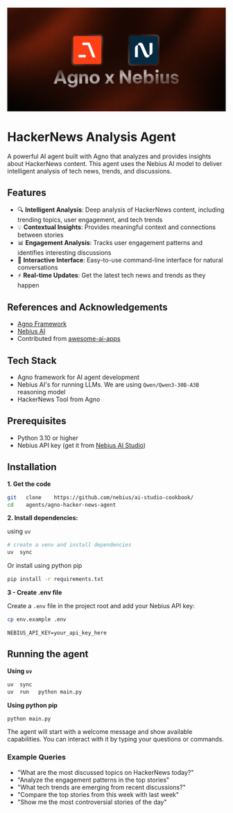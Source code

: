 ![Banner](./banner.png)

# HackerNews Analysis Agent

A powerful AI agent built with Agno that analyzes and provides insights about HackerNews content. This agent uses the Nebius AI model to deliver intelligent analysis of tech news, trends, and discussions.

## Features

- 🔍 **Intelligent Analysis**: Deep analysis of HackerNews content, including trending topics, user engagement, and tech trends
- 💡 **Contextual Insights**: Provides meaningful context and connections between stories
- 📊 **Engagement Analysis**: Tracks user engagement patterns and identifies interesting discussions
- 🤖 **Interactive Interface**: Easy-to-use command-line interface for natural conversations
- ⚡ **Real-time Updates**: Get the latest tech news and trends as they happen
  
## References and Acknowledgements

- [Agno Framework](https://www.agno.com/)
- [Nebius AI](https://studio.nebius.ai/)
- Contributed from [awesome-ai-apps](https://github.com/Arindam200/awesome-ai-apps)

## Tech Stack

- Agno framework for AI agent development
- Nebius AI's for running LLMs.  We are using `Qwen/Qwen3-30B-A3B` reasoning model 
- HackerNews Tool from Agno

## Prerequisites

- Python 3.10 or higher
- Nebius API key (get it from [Nebius AI Studio](https://studio.nebius.ai/))

## Installation

**1. Get the code**

```bash
git   clone    https://github.com/nebius/ai-studio-cookbook/
cd    agents/agno-hacker-news-agent
```

**2. Install dependencies:**

using `uv`

```bash
# create a venv and install dependencies
uv  sync
```

Or install using python pip

```bash
pip install -r requirements.txt
```

**3 - Create .env file**

Create a `.env` file in the project root and add your Nebius API key:

```bash
cp env.example .env
```

```
NEBIUS_API_KEY=your_api_key_here
```

## Running the agent 


**Using `uv`**

```bash
uv  sync
uv  run   python main.py
```

**Using python pip**

```bash
python main.py
```

The agent will start with a welcome message and show available capabilities. You can interact with it by typing your questions or commands.

### Example Queries

- "What are the most discussed topics on HackerNews today?"
- "Analyze the engagement patterns in the top stories"
- "What tech trends are emerging from recent discussions?"
- "Compare the top stories from this week with last week"
- "Show me the most controversial stories of the day"
